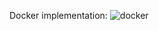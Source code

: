 Docker implementation:
![docker](https://github.com/ThePhenixx/Contol_ACE/assets/121319218/e3174902-9e9f-4286-9962-9d2b3ba7d9e3)

